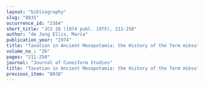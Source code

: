 ```yaml
---
layout: "bibliography"
slug: "8035"
occurrence_id: "2164"
short_title: "JCS 26 (1974 publ. 1975), 211-250"
author: "de Jong Ellis, Maria"
publication_year: "1974"
title: "Taxation in Ancient Mesopotamia: the History of the Term miksu"
volume_no_: "26"
pages: "211-250"
journal: "Journal of Cuneiform Studies"
title: "Taxation in Ancient Mesopotamia: the History of the Term miksu"
previous_item: "8038"
---
```

